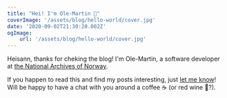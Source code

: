```yaml
---
title: "Hei! I'm Ole-Martin 👋"
coverImage: '/assets/blog/hello-world/cover.jpg'
date: '2020-09-02T21:30:20.002Z'
ogImage:
	url: '/assets/blog/hello-world/cover.jpg'
---
```


Heisann, thanks for cheking the blog! I'm Ole-Martin, a software developer at [the National Archives of Norway](https://www.arkivverket.no/en).

If you happen to read this and find my posts interesting, just [let me know](https://twitter.com/omBratteng)! Will be happy to have a chat with you around a coffee ☕️ (or red wine 🍷?).
